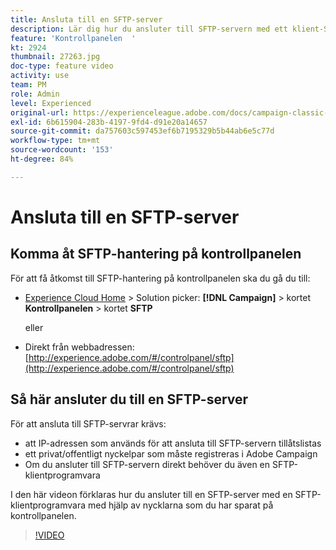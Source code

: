 ```yaml
---
title: Ansluta till en SFTP-server
description: Lär dig hur du ansluter till SFTP-servern med ett klient-SFTP-program med hjälp av de tangenter som du har sparat på Kontrollpanelen.
feature: 'Kontrollpanelen  '
kt: 2924
thumbnail: 27263.jpg
doc-type: feature video
activity: use
team: PM
role: Admin
level: Experienced
original-url: https://experienceleague.adobe.com/docs/campaign-classic-learn/tutorials/administrating/control-panel-acc/connect-to-sftp-server.html
exl-id: 6b615904-283b-4197-9fd4-d91e20a14657
source-git-commit: da757603c597453ef6b7195329b5b44ab6e5c77d
workflow-type: tm+mt
source-wordcount: '153'
ht-degree: 84%

---
```


# Ansluta till en SFTP-server

## Komma åt SFTP-hantering på kontrollpanelen

För att få åtkomst till SFTP-hantering på kontrollpanelen ska du gå du till:

* [Experience Cloud Home](https://experience.adobe.com/#/home) > Solution picker: **[!DNL Campaign]** > kortet **Kontrollpanelen** > kortet **SFTP**

   eller
* Direkt från webbadressen: [http://experience.adobe.com/#/controlpanel/sftp](http://experience.adobe.com/#/controlpanel/sftp)

## Så här ansluter du till en SFTP-server

För att ansluta till SFTP-servrar krävs:

* att IP-adressen som används för att ansluta till SFTP-servern tillåtslistas
* ett privat/offentligt nyckelpar som måste registreras i Adobe Campaign
* Om du ansluter till SFTP-servern direkt behöver du även en SFTP-klientprogramvara

I den här videon förklaras hur du ansluter till en SFTP-server med en SFTP-klientprogramvara med hjälp av nycklarna som du har sparat på kontrollpanelen.

>[!VIDEO](https://video.tv.adobe.com/v/27263?quality=12)
